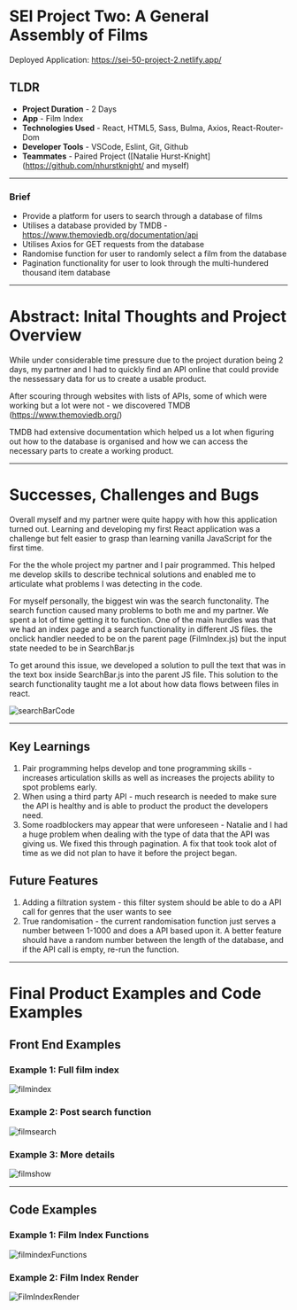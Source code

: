 # SEI Project Two: A General Assembly of Films

Deployed Application: https://sei-50-project-2.netlify.app/

## TLDR

- **Project Duration** - 2 Days
- **App** - Film Index
- **Technologies Used** - React, HTML5, Sass, Bulma, Axios, React-Router-Dom
- **Developer Tools** - VSCode, Eslint, Git, Github
- **Teammates** - Paired Project ([Natalie Hurst-Knight](https://github.com/nhurstknight/ and myself)
____

### Brief
- Provide a platform for users to search through a database of films
- Utilises a database provided by TMDB -
https://www.themoviedb.org/documentation/api
- Utilises Axios for GET requests from the database
- Randomise function for user to randomly select a film from the database
- Pagination functionality for user to look through the multi-hundered thousand item database

____

# Abstract: Inital Thoughts and Project Overview

While under considerable time pressure due to the project duration being 2 days, my partner and I had to quickly find an API online that could provide the nessessary data for us to create a usable product.

After scouring through websites with lists of APIs, some of which were working but a lot were not - we discovered TMDB (https://www.themoviedb.org/)

TMDB had extensive documentation which helped us a lot when figuring out how to the database is organised and how we can access the necessary parts to create a working product.  
____

# Successes, Challenges and Bugs

Overall myself and my partner were quite happy with how this application turned out. Learning and developing my first React application was a challenge but felt easier to grasp than learning vanilla JavaScript for the first time. 

For the the whole project my partner and I pair programmed. This helped me develop skills to describe technical solutions and enabled me to articulate what problems I was detecting in the code.

For myself personally, the biggest win was the search functonality. The search function caused many problems to both me and my partner. We spent a lot of time getting it to function. One of the main hurdles was that we had an index page and a search functionality in different JS files. the onclick handler needed to be on the parent page (FilmIndex.js) but the input state needed to be in SearchBar.js

To get around this issue, we developed a solution to pull the text that was in the text box inside SearchBar.js into the parent JS file. This solution to the search functionality taught me a lot about how data flows between files in react. 

 ![searchBarCode](/src/read-me-images/searchBarCode.png)
____

## Key Learnings 
1. Pair programming helps develop and tone programming skills - increases articulation skills as well as increases the projects ability to spot problems early.
2. When using a third party API - much research is needed to make sure the API is healthy and is able to product the product the developers need.
3. Some roadblockers may appear that were unforeseen - Natalie and I had a huge problem when dealing with the type of data that the API was giving us. We fixed this through pagination. A fix that took took alot of time as we did not plan to have it before the project began.

## Future Features
1. Adding a filtration system - this filter system should be able to do a API call for genres that the user wants to see
2. True randomisation - the current randomisation function just serves a number between 1-1000 and does a API based upon it. A better feature should have a random number between the length of the database, and if the API call is empty, re-run the function.
___________


# Final Product Examples and Code Examples

## Front End Examples

### Example 1: Full film index
 ![filmindex](/src/read-me-images/filmindex.jpg)
### Example 2: Post search function
 ![filmsearch](/src/read-me-images/filmsearch.jpg)
### Example 3: More details
 ![filmshow](/src/read-me-images/filmshow.png)

____
## Code Examples

### Example 1: Film Index Functions
 ![filmindexFunctions](/src/read-me-images/FilmIndexFunction.png)

 ### Example 2: Film Index Render
 ![FilmIndexRender](/src/read-me-images/FilmIndexsRender.png)